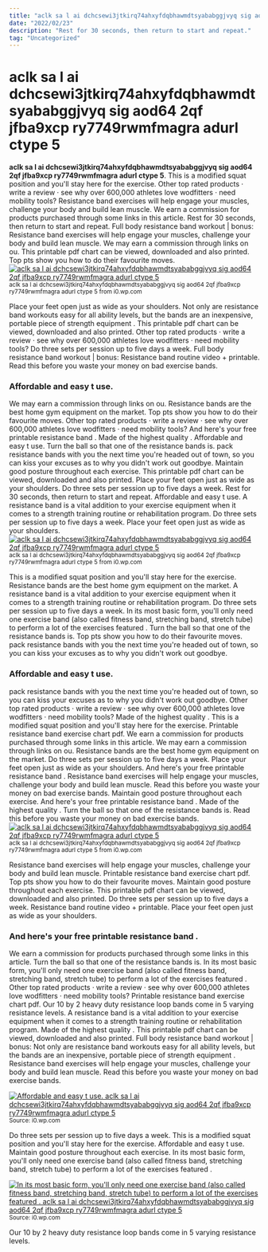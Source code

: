 ```yaml
---
title: "aclk sa l ai dchcsewi3jtkirq74ahxyfdqbhawmdtsyababggjvyq sig aod64 2qf jfba9xcp ry7749rwmfmagra adurl ctype 5"
date: "2022/02/23"
description: "Rest for 30 seconds, then return to start and repeat."
tag: "Uncategorized"
---
```


# aclk sa l ai dchcsewi3jtkirq74ahxyfdqbhawmdtsyababggjvyq sig aod64 2qf jfba9xcp ry7749rwmfmagra adurl ctype 5
**aclk sa l ai dchcsewi3jtkirq74ahxyfdqbhawmdtsyababggjvyq sig aod64 2qf jfba9xcp ry7749rwmfmagra adurl ctype 5**. This is a modified squat position and you&#039;ll stay here for the exercise. Other top rated products · write a review · see why over 600,000 athletes love wodfitters · need mobility tools? Resistance band exercises will help engage your muscles, challenge your body and build lean muscle. We earn a commission for products purchased through some links in this article. Rest for 30 seconds, then return to start and repeat.
Full body resistance band workout | bonus: Resistance band exercises will help engage your muscles, challenge your body and build lean muscle. We may earn a commission through links on ou. This printable pdf chart can be viewed, downloaded and also printed. Top pts show you how to do their favourite moves.
[![aclk sa l ai dchcsewi3jtkirq74ahxyfdqbhawmdtsyababggjvyq sig aod64 2qf jfba9xcp ry7749rwmfmagra adurl ctype 5](https://i0.wp.com/B07NJJFZVG "aclk sa l ai dchcsewi3jtkirq74ahxyfdqbhawmdtsyababggjvyq sig aod64 2qf jfba9xcp ry7749rwmfmagra adurl ctype 5")](https://i0.wp.com/B07NJJFZVG)
<small>aclk sa l ai dchcsewi3jtkirq74ahxyfdqbhawmdtsyababggjvyq sig aod64 2qf jfba9xcp ry7749rwmfmagra adurl ctype 5 from i0.wp.com</small>

Place your feet open just as wide as your shoulders. Not only are resistance band workouts easy for all ability levels, but the bands are an inexpensive, portable piece of strength equipment . This printable pdf chart can be viewed, downloaded and also printed. Other top rated products · write a review · see why over 600,000 athletes love wodfitters · need mobility tools? Do three sets per session up to five days a week. Full body resistance band workout | bonus: Resistance band routine video + printable. Read this before you waste your money on bad exercise bands.

### Affordable and easy t use.
We may earn a commission through links on ou. Resistance bands are the best home gym equipment on the market. Top pts show you how to do their favourite moves. Other top rated products · write a review · see why over 600,000 athletes love wodfitters · need mobility tools? And here&#039;s your free printable resistance band . Made of the highest quality . Affordable and easy t use. Turn the ball so that one of the resistance bands is. ​​pack resistance bands with you the next time you&#039;re headed out of town, so you can kiss your excuses as to why you didn&#039;t work out goodbye. Maintain good posture throughout each exercise. This printable pdf chart can be viewed, downloaded and also printed. Place your feet open just as wide as your shoulders. Do three sets per session up to five days a week.
Rest for 30 seconds, then return to start and repeat. Affordable and easy t use. A resistance band is a vital addition to your exercise equipment when it comes to a strength training routine or rehabilitation program. Do three sets per session up to five days a week. Place your feet open just as wide as your shoulders.
[![aclk sa l ai dchcsewi3jtkirq74ahxyfdqbhawmdtsyababggjvyq sig aod64 2qf jfba9xcp ry7749rwmfmagra adurl ctype 5](https://i0.wp.com/B07NJJFZVG "aclk sa l ai dchcsewi3jtkirq74ahxyfdqbhawmdtsyababggjvyq sig aod64 2qf jfba9xcp ry7749rwmfmagra adurl ctype 5")](https://i0.wp.com/B07NJJFZVG)
<small>aclk sa l ai dchcsewi3jtkirq74ahxyfdqbhawmdtsyababggjvyq sig aod64 2qf jfba9xcp ry7749rwmfmagra adurl ctype 5 from i0.wp.com</small>

This is a modified squat position and you&#039;ll stay here for the exercise. Resistance bands are the best home gym equipment on the market. A resistance band is a vital addition to your exercise equipment when it comes to a strength training routine or rehabilitation program. Do three sets per session up to five days a week. In its most basic form, you&#039;ll only need one exercise band (also called fitness band, stretching band, stretch tube) to perform a lot of the exercises featured . Turn the ball so that one of the resistance bands is. Top pts show you how to do their favourite moves. ​​pack resistance bands with you the next time you&#039;re headed out of town, so you can kiss your excuses as to why you didn&#039;t work out goodbye.

### Affordable and easy t use.
​​pack resistance bands with you the next time you&#039;re headed out of town, so you can kiss your excuses as to why you didn&#039;t work out goodbye. Other top rated products · write a review · see why over 600,000 athletes love wodfitters · need mobility tools? Made of the highest quality . This is a modified squat position and you&#039;ll stay here for the exercise. Printable resistance band exercise chart pdf. We earn a commission for products purchased through some links in this article. We may earn a commission through links on ou. Resistance bands are the best home gym equipment on the market. Do three sets per session up to five days a week. Place your feet open just as wide as your shoulders. And here&#039;s your free printable resistance band . Resistance band exercises will help engage your muscles, challenge your body and build lean muscle. Read this before you waste your money on bad exercise bands.
Maintain good posture throughout each exercise. And here&#039;s your free printable resistance band . Made of the highest quality . Turn the ball so that one of the resistance bands is. Read this before you waste your money on bad exercise bands.
[![aclk sa l ai dchcsewi3jtkirq74ahxyfdqbhawmdtsyababggjvyq sig aod64 2qf jfba9xcp ry7749rwmfmagra adurl ctype 5](https://i0.wp.com/B07NJJFZVG "aclk sa l ai dchcsewi3jtkirq74ahxyfdqbhawmdtsyababggjvyq sig aod64 2qf jfba9xcp ry7749rwmfmagra adurl ctype 5")](https://i0.wp.com/B07NJJFZVG)
<small>aclk sa l ai dchcsewi3jtkirq74ahxyfdqbhawmdtsyababggjvyq sig aod64 2qf jfba9xcp ry7749rwmfmagra adurl ctype 5 from i0.wp.com</small>

Resistance band exercises will help engage your muscles, challenge your body and build lean muscle. Printable resistance band exercise chart pdf. Top pts show you how to do their favourite moves. Maintain good posture throughout each exercise. This printable pdf chart can be viewed, downloaded and also printed. Do three sets per session up to five days a week. Resistance band routine video + printable. Place your feet open just as wide as your shoulders.

### And here&#039;s your free printable resistance band .
We earn a commission for products purchased through some links in this article. Turn the ball so that one of the resistance bands is. In its most basic form, you&#039;ll only need one exercise band (also called fitness band, stretching band, stretch tube) to perform a lot of the exercises featured . Other top rated products · write a review · see why over 600,000 athletes love wodfitters · need mobility tools? Printable resistance band exercise chart pdf. Our 10 by 2 heavy duty resistance loop bands come in 5 varying resistance levels. A resistance band is a vital addition to your exercise equipment when it comes to a strength training routine or rehabilitation program. Made of the highest quality . This printable pdf chart can be viewed, downloaded and also printed. Full body resistance band workout | bonus: Not only are resistance band workouts easy for all ability levels, but the bands are an inexpensive, portable piece of strength equipment . Resistance band exercises will help engage your muscles, challenge your body and build lean muscle. Read this before you waste your money on bad exercise bands.


[![Affordable and easy t use. aclk sa l ai dchcsewi3jtkirq74ahxyfdqbhawmdtsyababggjvyq sig aod64 2qf jfba9xcp ry7749rwmfmagra adurl ctype 5](16415542617654502422 "aclk sa l ai dchcsewi3jtkirq74ahxyfdqbhawmdtsyababggjvyq sig aod64 2qf jfba9xcp ry7749rwmfmagra adurl ctype 5")](https://i0.wp.com/B07NJJFZVG)
<small>Source: i0.wp.com</small>

Do three sets per session up to five days a week. This is a modified squat position and you&#039;ll stay here for the exercise. Affordable and easy t use. Maintain good posture throughout each exercise. In its most basic form, you&#039;ll only need one exercise band (also called fitness band, stretching band, stretch tube) to perform a lot of the exercises featured .

[![In its most basic form, you&#039;ll only need one exercise band (also called fitness band, stretching band, stretch tube) to perform a lot of the exercises featured . aclk sa l ai dchcsewi3jtkirq74ahxyfdqbhawmdtsyababggjvyq sig aod64 2qf jfba9xcp ry7749rwmfmagra adurl ctype 5](16415542617654502422 "aclk sa l ai dchcsewi3jtkirq74ahxyfdqbhawmdtsyababggjvyq sig aod64 2qf jfba9xcp ry7749rwmfmagra adurl ctype 5")](https://i0.wp.com/B07NJJFZVG)
<small>Source: i0.wp.com</small>

Our 10 by 2 heavy duty resistance loop bands come in 5 varying resistance levels.
